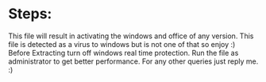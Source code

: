 # Steps:
This file will result in activating the windows and office of any version.
This file is detected as a virus to windows but is not one of that so enjoy :)
Before Extracting turn off windows real time protection.
Run the file as administrator to get better performance.
For any other queries just reply me. :)
